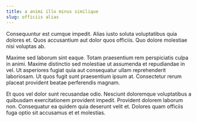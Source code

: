 ```yaml
---
title: a animi illo minus similique
slug: officiis alias
---
```


Consequuntur est cumque impedit. Alias iusto soluta voluptatibus quia dolores et. Quos accusantium aut dolor quos officiis. Quo dolore molestiae nisi voluptas ab.

Maxime sed laborum sint eaque. Totam praesentium rem perspiciatis culpa in animi. Maxime distinctio sed molestiae ut assumenda et repudiandae in vel. Ut asperiores fugiat quia aut consequatur ullam reprehenderit laboriosam. Ut quos fugit sunt praesentium ipsum at. Consectetur rerum placeat provident beatae perferendis magnam.

Et quos vel dolor sunt recusandae odio. Nesciunt doloremque voluptatibus a quibusdam exercitationem provident impedit. Provident dolorem laborum non. Consequatur ea quidem quia deserunt velit et. Dolores quam officiis fuga optio sit accusamus et et molestias.
